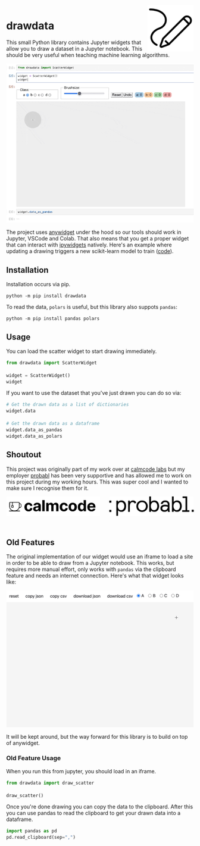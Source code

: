 <img src="imgs/logo.png" width=125 height=125 align="right">

# drawdata 

This small Python library contains Jupyter widgets that allow you to draw a dataset in a Jupyter
notebook. This should be very useful when teaching machine learning algorithms.

![](imgs/widget.gif)

The project uses [anywidget](https://anywidget.dev/) under the hood so our tools should work in Jupyter, VSCode and Colab. That also means that you get a proper widget that can interact with [ipywidgets](https://ipywidgets.readthedocs.io/en/stable/) natively. Here's an example where updating a drawing triggers a new scikit-learn model to train ([code](https://github.com/probabl-ai/youtube-appendix/blob/main/04-drawing-data/notebook.ipynb)).



## Installation 

Installation occurs via pip. 

```
python -m pip install drawdata
```

To read the data, `polars` is useful, but this library also suppots `pandas`:

```
python -m pip install pandas polars
```

## Usage

You can load the scatter widget to start drawing immediately. 

```python
from drawdata import ScatterWidget

widget = ScatterWidget()
widget
```

If you want to use the dataset that you've just drawn you can do so via: 

```python
# Get the drawn data as a list of dictionaries
widget.data

# Get the drawn data as a dataframe
widget.data_as_pandas
widget.data_as_polars
```

## Shoutout 

This project was originally part of my work over at [calmcode labs](https://calmcode.io/labs/drawdata) but my employer [probabl](https://probabl.ai) has
been very supportive and has allowed me to work on this project during
my working hours. This was super cool and I wanted to make sure I recognise them for it.

<p align="center" width="100%" dir="auto">
    <img src="imgs/calmcode-logo.webp" width="50%" align="left">
    <img src="imgs/probabl.png" width="45%" align="right">
    <br><br><br>
</p>

<br>

## Old Features 

The original implementation of our widget would use an iframe to load a site in order
to be able to draw from a Jupyter notebook. This works, but requires more manual effort, only works with `pandas` via the clipboard feature and needs an internet connection. Here's what that widget looks like:

![](imgs/gif.gif)

It will be kept around, but the way forward for this library is to build on top of anywidget.

### Old Feature Usage 

When you run this from jupyter, you should load in an iframe.

```python
from drawdata import draw_scatter

draw_scatter()
```

Once you're done drawing you can copy the data to the clipboard. After this you can use pandas to read the clipboard to get your drawn data into a dataframe.

```python
import pandas as pd 
pd.read_clipboard(sep=",")
```
